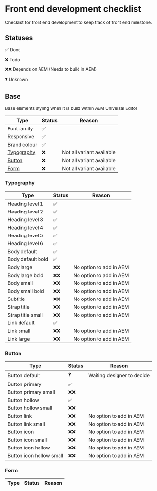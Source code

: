 # Front end development checklist

Checklist for front end development to keep track of front end milestone.

## Statuses

✅ Done

❌ Todo

❌❌ Depends on AEM (Needs to build in AEM)

❓ Unknown

## Base

Base elements styling when it is build within AEM Universal Editor

| Type                      | Status | Reason                    |
| ------------------------- | ------ | ------------------------- |
| Font family               | ✅     |                           |
| Responsive                | ✅     |                           |
| Brand colour              | ✅     |                           |
| [Typography](#typography) | ❌     | Not all variant available |
| [Button](#button)         | ❌     | Not all variant available |
| [Form](#form)             | ❌     | Not all variant available |

### Typography

| Type              | Status | Reason                  |
| ----------------- | ------ | ----------------------- |
| Heading level 1   | ✅     |                         |
| Heading level 2   | ✅     |                         |
| Heading level 3   | ✅     |                         |
| Heading level 4   | ✅     |                         |
| Heading level 5   | ✅     |                         |
| Heading level 6   | ✅     |                         |
| Body default      | ✅     |                         |
| Body default bold | ✅     |                         |
| Body large        | ❌❌   | No option to add in AEM |
| Body large bold   | ❌❌   | No option to add in AEM |
| Body small        | ❌❌   | No option to add in AEM |
| Body small bold   | ❌❌   | No option to add in AEM |
| Subtitle          | ❌❌   | No option to add in AEM |
| Strap title       | ❌❌   | No option to add in AEM |
| Strap title small | ❌❌   | No option to add in AEM |
| Link default      | ✅     |                         |
| Link small        | ❌❌   | No option to add in AEM |
| Link large        | ❌❌   | No option to add in AEM |

### Button

| Type                     | Status | Reason                     |
| ------------------------ | ------ | -------------------------- |
| Button default           | ❓     | Waiting designer to decide |
| Button primary           | ✅     |                            |
| Button primary small     | ❌❌   |                            |
| Button hollow            | ✅     |                            |
| Button hollow small      | ❌❌   |                            |
| Button link              | ❌❌   | No option to add in AEM    |
| Button link small        | ❌❌   | No option to add in AEM    |
| Button icon              | ❌❌   | No option to add in AEM    |
| Button icon small        | ❌❌   | No option to add in AEM    |
| Button icon hollow       | ❌❌   | No option to add in AEM    |
| Button icon hollow small | ❌❌   | No option to add in AEM    |

### Form

| Type | Status | Reason |
| ---- | ------ | ------ |
